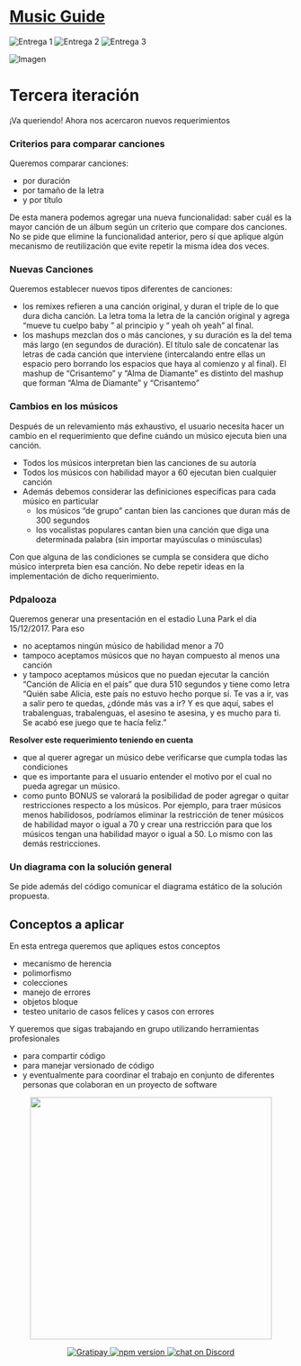 # [Music Guide](https://docs.google.com/document/d/1SoD_unLnl7jysV7rbvhK83OcQsP8KZCEjhpV2kOrdAM/edit#heading=h.useallixe2gp)

![Entrega 1](https://img.shields.io/badge/Entrega%201-Aprobada-brightgreen.svg?style=flat)
![Entrega 2](https://img.shields.io/badge/Entrega%202-Aprobada-brightgreen.svg?style=flat)
![Entrega 3](https://img.shields.io/badge/Entrega%203-En%20desarrollo-red.svg?style=flat)

![Imagen](https://i.redd.it/osiq3znqm79z.jpg)


# Tercera iteración
¡Va queriendo! Ahora nos acercaron nuevos requerimientos

### Criterios para comparar canciones
Queremos comparar canciones:
* por duración
* por tamaño de la letra
* y por título

De esta manera podemos agregar una nueva funcionalidad: saber cuál es la mayor canción de un álbum según un criterio que compare dos canciones. No se pide que elimine la funcionalidad anterior, pero sí que aplique algún mecanismo de reutilización que evite repetir la misma idea dos veces.

### Nuevas Canciones
Queremos establecer nuevos tipos diferentes de canciones:
* los remixes refieren a una canción original, y duran el triple de lo que dura dicha canción. La letra toma la letra de la canción original y agrega  “mueve tu cuelpo baby ” al principio y “  yeah oh yeah” al final.
* los mashups mezclan dos o más canciones, y su duración es la del tema más largo (en segundos de duración). El título sale de concatenar las letras de cada canción que interviene (intercalando entre ellas un espacio pero borrando los espacios que haya al comienzo y al final). El mashup de “Crisantemo” y “Alma de Diamante” es distinto del mashup que forman “Alma de Diamante” y “Crisantemo”

### Cambios en los músicos
Después de un relevamiento más exhaustivo, el usuario necesita hacer un cambio en el requerimiento que define cuándo un músico ejecuta bien una canción.
* Todos los músicos interpretan bien las canciones de su autoría
* Todos los músicos con habilidad mayor a 60 ejecutan bien cualquier canción
* Además debemos considerar las definiciones específicas para cada músico en particular
	* los músicos “de grupo” cantan bien las canciones que duran más de 300 segundos
	* los vocalistas populares cantan bien una canción que diga una determinada palabra (sin importar mayúsculas o minúsculas)

Con que alguna de las condiciones se cumpla se considera que dicho músico interpreta bien esa canción. No debe repetir ideas en la implementación de dicho requerimiento.

### Pdpalooza
Queremos generar una presentación en el estadio Luna Park el día 15/12/2017. Para eso
* no aceptamos ningún músico de habilidad menor a 70
* tampoco aceptamos músicos que no hayan compuesto al menos una canción
* y tampoco aceptamos músicos que no puedan ejecutar la canción “Canción de Alicia en el país” que dura 510 segundos y tiene como letra “Quién sabe Alicia, este país no estuvo hecho porque sí. Te vas a ir, vas a salir pero te quedas, ¿dónde más vas a ir? Y es que aquí, sabes el trabalenguas, trabalenguas, el asesino te asesina, y es mucho para ti. Se acabó ese juego que te hacía feliz.” 

**Resolver este requerimiento teniendo en cuenta** 
* que al querer agregar un músico debe verificarse que cumpla todas las condiciones
* que es importante para el usuario entender el motivo por el cual no pueda agregar un músico.
* como punto BONUS se valorará la posibilidad de poder agregar o quitar restricciones respecto a los músicos. Por ejemplo, para traer músicos menos habilidosos, podríamos eliminar la restricción de tener músicos de habilidad mayor o igual a 70 y crear una restricción para que los músicos tengan una habilidad mayor o igual a 50. Lo mismo con las demás restricciones.

### Un diagrama con la solución general
Se pide además del código comunicar el diagrama estático de la solución propuesta.

## Conceptos a aplicar
En esta entrega queremos que apliques estos conceptos
* mecanismo de herencia
* polimorfismo
* colecciones
* manejo de errores
* objetos bloque
* testeo unitario de casos felices y casos con errores

Y queremos que sigas trabajando en grupo utilizando herramientas profesionales
* para compartir código
* para manejar versionado de código
* y eventualmente para coordinar el trabajo en conjunto de diferentes personas que colaboran en un proyecto de software


</p>
<p align="center">
    <img src="https://i.redd.it/osiq3znqm79z.jpg"
         height="430">
</p>

<p align="center">
    <a href="https://www.gratipay.com/Shields/">
        <img src="https://img.shields.io/badge/Entrega%201-Aprobada-brightgreen.svg?style=flat"
             alt="Gratipay">
    </a>
    <a href="https://npmjs.org/package/gh-badges">
        <img src="https://img.shields.io/badge/Entrega%202-Aprobada-brightgreen.svg?style=flat"
             alt="npm version">  
    </a>
    <a href="https://discord.gg/HjJCwm5">
        <img src="https://img.shields.io/badge/Entrega%203-En desarrollo-red.svg?style=flat"
             alt="chat on Discord">
    </a>
